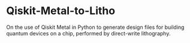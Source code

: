 # Qiskit-Metal-to-Litho
On the use of Qiskit Metal in Python to generate design files for building quantum devices on a chip, performed by direct-write lithography.
